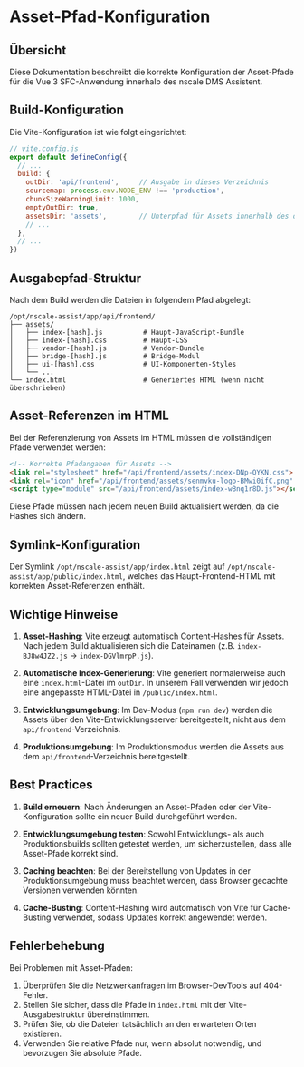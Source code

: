 # Asset-Pfad-Konfiguration

## Übersicht

Diese Dokumentation beschreibt die korrekte Konfiguration der Asset-Pfade für die Vue 3 SFC-Anwendung innerhalb des nscale DMS Assistent.

## Build-Konfiguration

Die Vite-Konfiguration ist wie folgt eingerichtet:

```javascript
// vite.config.js
export default defineConfig({
  // ...
  build: {
    outDir: 'api/frontend',     // Ausgabe in dieses Verzeichnis
    sourcemap: process.env.NODE_ENV !== 'production',
    chunkSizeWarningLimit: 1000,
    emptyOutDir: true,
    assetsDir: 'assets',        // Unterpfad für Assets innerhalb des outDir
    // ...
  },
  // ...
})
```

## Ausgabepfad-Struktur

Nach dem Build werden die Dateien in folgendem Pfad abgelegt:

```
/opt/nscale-assist/app/api/frontend/
├── assets/
│   ├── index-[hash].js          # Haupt-JavaScript-Bundle
│   ├── index-[hash].css         # Haupt-CSS
│   ├── vendor-[hash].js         # Vendor-Bundle
│   ├── bridge-[hash].js         # Bridge-Modul
│   ├── ui-[hash].css            # UI-Komponenten-Styles
│   └── ...
└── index.html                   # Generiertes HTML (wenn nicht überschrieben)
```

## Asset-Referenzen im HTML

Bei der Referenzierung von Assets im HTML müssen die vollständigen Pfade verwendet werden:

```html
<!-- Korrekte Pfadangaben für Assets -->
<link rel="stylesheet" href="/api/frontend/assets/index-DNp-QYKN.css">
<link rel="icon" href="/api/frontend/assets/senmvku-logo-BMwi0ifC.png" type="image/png">
<script type="module" src="/api/frontend/assets/index-wBnq1r8D.js"></script>
```

Diese Pfade müssen nach jedem neuen Build aktualisiert werden, da die Hashes sich ändern.

## Symlink-Konfiguration

Der Symlink `/opt/nscale-assist/app/index.html` zeigt auf `/opt/nscale-assist/app/public/index.html`, welches das Haupt-Frontend-HTML mit korrekten Asset-Referenzen enthält.

## Wichtige Hinweise

1. **Asset-Hashing**: Vite erzeugt automatisch Content-Hashes für Assets. Nach jedem Build aktualisieren sich die Dateinamen (z.B. `index-BJ8w4JZ2.js` → `index-DGVlmrpP.js`).

2. **Automatische Index-Generierung**: Vite generiert normalerweise auch eine `index.html`-Datei im `outDir`. In unserem Fall verwenden wir jedoch eine angepasste HTML-Datei in `/public/index.html`.

3. **Entwicklungsumgebung**: Im Dev-Modus (`npm run dev`) werden die Assets über den Vite-Entwicklungsserver bereitgestellt, nicht aus dem `api/frontend`-Verzeichnis.

4. **Produktionsumgebung**: Im Produktionsmodus werden die Assets aus dem `api/frontend`-Verzeichnis bereitgestellt.

## Best Practices

1. **Build erneuern**: Nach Änderungen an Asset-Pfaden oder der Vite-Konfiguration sollte ein neuer Build durchgeführt werden.

2. **Entwicklungsumgebung testen**: Sowohl Entwicklungs- als auch Produktionsbuilds sollten getestet werden, um sicherzustellen, dass alle Asset-Pfade korrekt sind.

3. **Caching beachten**: Bei der Bereitstellung von Updates in der Produktionsumgebung muss beachtet werden, dass Browser gecachte Versionen verwenden könnten.

4. **Cache-Busting**: Content-Hashing wird automatisch von Vite für Cache-Busting verwendet, sodass Updates korrekt angewendet werden.

## Fehlerbehebung

Bei Problemen mit Asset-Pfaden:

1. Überprüfen Sie die Netzwerkanfragen im Browser-DevTools auf 404-Fehler.
2. Stellen Sie sicher, dass die Pfade in `index.html` mit der Vite-Ausgabestruktur übereinstimmen.
3. Prüfen Sie, ob die Dateien tatsächlich an den erwarteten Orten existieren.
4. Verwenden Sie relative Pfade nur, wenn absolut notwendig, und bevorzugen Sie absolute Pfade.